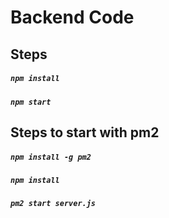 # Backend Code

## Steps

##### `npm install`

##### `npm start`

## Steps to start with pm2

##### `npm install -g pm2 `

##### `npm install`

##### `pm2 start server.js`

